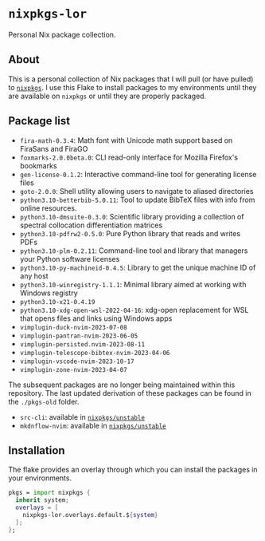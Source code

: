 # `nixpkgs-lor`

Personal Nix package collection.

## About

This is a personal collection of Nix packages that
I will pull (or have pulled) to [`nixpkgs`][nixpkgs].
I use this Flake to install packages to my environments
until they are available on `nixpkgs` or until they are properly packaged.

[nixpkgs]: https://github.com/NixOS/nixpkgs

## Package list

<!-- editorconfig-checker-disable -->

- `fira-math-0.3.4`: Math font with Unicode math support based on FiraSans and FiraGO
- `foxmarks-2.0.0beta.0`: CLI read-only interface for Mozilla Firefox's bookmarks
- `gen-license-0.1.2`: Interactive command-line tool for generating license files
- `goto-2.0.0`: Shell utility allowing users to navigate to aliased directories
- `python3.10-betterbib-5.0.11`: Tool to update BibTeX files with info from online resources.
- `python3.10-dmsuite-0.3.0`: Scientific library providing a collection of spectral collocation differentiation matrices
- `python3.10-pdfrw2-0.5.0`: Pure Python library that reads and writes PDFs
- `python3.10-plm-0.2.11`: Command-line tool and library that managers your Python software licenses
- `python3.10-py-machineid-0.4.5`: Library to get the unique machine ID of any host
- `python3.10-winregistry-1.1.1`: Minimal library aimed at working with Windows registry
- `python3.10-x21-0.4.19`
- `python3.10-xdg-open-wsl-2022-04-16`: xdg-open replacement for WSL that opens files and links using Windows apps
- `vimplugin-duck-nvim-2023-07-08`
- `vimplugin-pantran-nvim-2023-06-05`
- `vimplugin-persisted.nvim-2023-08-11`
- `vimplugin-telescope-bibtex-nvim-2023-04-06`
- `vimplugin-vscode-nvim-2023-10-17`
- `vimplugin-zone-nvim-2023-04-07`

<!-- editorconfig-checker-enable -->

The subsequent packages are no longer being maintained within this repository.
The last updated derivation of these packages
can be found in the `./pkgs-old` folder.

- `src-cli`: available in [`nixpkgs/unstable`][src-cli]
- `mkdnflow-nvim`: available in [`nixpkgs/unstable`][mkdnflow-nvim]

<!-- editorconfig-checker-disable -->

[src-cli]: https://github.com/NixOS/nixpkgs/blob/nixos-unstable/pkgs/development/tools/misc/src-cli/default.nix
[mkdnflow-nvim]: https://github.com/NixOS/nixpkgs/blob/5e4c2ada4fcd54b99d56d7bd62f384511a7e2593/pkgs/applications/editors/vim/plugins/generated.nix#L5570

<!-- editorconfig-checker-enable -->

## Installation

The flake provides an overlay through which
you can install the packages in your environments.

```nix
pkgs = import nixpkgs {
  inherit system;
  overlays = [
    nixpkgs-lor.overlays.default.${system}
  ];
};
```

